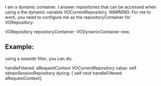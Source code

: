 I am a dynamic container. 
I answer repositories that can be accessed when using a the dynamic variable VOCurrentRepository. 
WARNING: For me to work, you need to configure me as the repositoryContainer for VORepository:

VORepository repositoryContainer: VODynamicContainer new.

Example: 
------------
using a seaside filter, you can do: 

handleFiltered: aRequestContext
    VOCurrentRepository 
        value: self obtainSessionRepository
        during: [  self next handleFiltered:  aRequestContext].